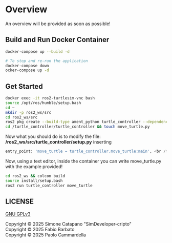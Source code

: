 # Overview

An overview will be provided as soon as possible!

## Build and Run Docker Container

```sh
docker-compose up --build -d
```

```sh
# To stop and re-run the application
docker-compose down
ocker-compose up -d
```

## Get Started

```sh
docker exec -it ros2-turtlesim-vnc bash
source /opt/ros/humble/setup.bash
cd ~
mkdir -p ros2_ws/src
cd ros2_ws/src
ros2 pkg create --build-type ament_python turtle_controller --dependencies rclpy geometry_msgs
cd /turtle_controller/turtle_controller && touch move_turtle.py
```

Now what you should do is to modify the file: __/ros2_ws/src/turtle_controller/setup.py__ inserting

```python
entry_point: 'move_turtle = turtle_controller.move_turtle:main', <br />
```

Now, using a text editor, inside the container you can write move_turtle.py with the example provided! <br />

```sh
cd ros2_ws && colcon build
source install/setup.bash
ros2 run turtle_controller move_turtle
```

## LICENSE

[GNU GPLv3](https://choosealicense.com/licenses/gpl-3.0/)

Copyright © 2025 Simone Catapano "SimDeveloper-cripto" <br />
Copyright © 2025 Fabio Barbato <br />
Copyright © 2025 Paolo Cammardella <br />